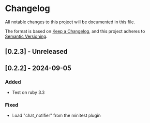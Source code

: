 # Changelog

All notable changes to this project will be documented in this file.

The format is based on [Keep a Changelog](https://keepachangelog.com/en/1.0.0/),
and this project adheres to [Semantic Versioning](https://semver.org/spec/v2.0.0.html).

## [0.2.3] - Unreleased

## [0.2.2] - 2024-09-05

### Added

- Test on ruby 3.3

### Fixed

- Load "chat_notifier" from the minitest plugin
